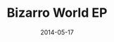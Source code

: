 ---
type: single
title: Bizarro World EP
date: 2014-05-17
label: CNR
catalog: 123-456-789
img: /media/singles/bizarro-world-ep.jpg
discs:
  - tracks:
    - Bizarro World
    - You're Tearing Me Down
    - Close The Door
    - Keeping The Force
    - Life On Mars?
credits:
  - key: Artwork
    value: Robby Valentine
---